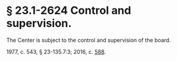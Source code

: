 # § 23.1-2624 Control and supervision.

<p>The Center is subject to the control and supervision of the board.</p><p>1977, c. 543, § 23-135.7:3; 2016, c. <a href='http://lis.virginia.gov/cgi-bin/legp604.exe?161+ful+CHAP0588'>588</a>.</p>